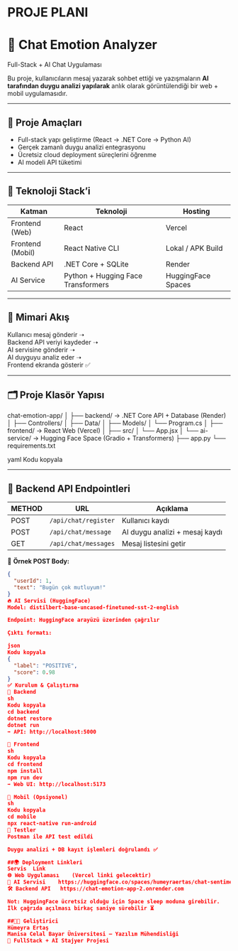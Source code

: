 # PROJE PLANI
# 🎯 Chat Emotion Analyzer  
Full-Stack + AI Chat Uygulaması

Bu proje, kullanıcıların mesaj yazarak sohbet ettiği ve yazışmaların **AI tarafından duygu analizi yapılarak** anlık olarak görüntülendiği bir web + mobil uygulamasıdır.

---

## 🧠 Proje Amaçları  
- Full-stack yapı geliştirme (React → .NET Core → Python AI)
- Gerçek zamanlı duygu analizi entegrasyonu
- Ücretsiz cloud deployment süreçlerini öğrenme
- AI modeli API tüketimi

---

## 🚀 Teknoloji Stack’i
| Katman | Teknoloji | Hosting |
|--------|----------|---------|
| Frontend (Web) | React | Vercel |
| Frontend (Mobil) | React Native CLI | Lokal / APK Build |
| Backend API | .NET Core + SQLite | Render |
| AI Service | Python + Hugging Face Transformers | HuggingFace Spaces |

---

## 📌 Mimari Akış
Kullanıcı mesaj gönderir ➝  
Backend API veriyi kaydeder ➝  
AI servisine gönderir ➝  
AI duyguyu analiz eder ➝  
Frontend ekranda gösterir ✅

---

## 🗂 Proje Klasör Yapısı

chat-emotion-app/
│
├── backend/ → .NET Core API + Database (Render)
│ ├── Controllers/
│ ├── Data/
│ ├── Models/
│ └── Program.cs
│
├── frontend/ → React Web (Vercel)
│ ├── src/
│ └── App.jsx
│
└── ai-service/ → Hugging Face Space (Gradio + Transformers)
├── app.py
└── requirements.txt

yaml
Kodu kopyala

---

## 🔌 Backend API Endpointleri

| METHOD | URL | Açıklama |
|--------|-----|----------|
| POST | `/api/chat/register` | Kullanıcı kaydı |
| POST | `/api/chat/message` | AI duygu analizi + mesaj kaydı |
| GET | `/api/chat/messages` | Mesaj listesini getir |

📝 **Örnek POST Body:**
```json
{
  "userId": 1,
  "text": "Bugün çok mutluyum!"
}
🔥 AI Servisi (HuggingFace)
Model: distilbert-base-uncased-finetuned-sst-2-english

Endpoint: HuggingFace arayüzü üzerinden çağrılır

Çıktı formatı:

json
Kodu kopyala
{
  "label": "POSITIVE",
  "score": 0.98
}
✅ Kurulum & Çalıştırma
🔹 Backend
sh
Kodu kopyala
cd backend
dotnet restore
dotnet run
➡ API: http://localhost:5000

🔹 Frontend
sh
Kodu kopyala
cd frontend
npm install
npm run dev
➡ Web UI: http://localhost:5173

🔹 Mobil (Opsiyonel)
sh
Kodu kopyala
cd mobile
npx react-native run-android
🧪 Testler
Postman ile API test edildi

Duygu analizi + DB kayıt işlemleri doğrulandı ✅

##🌍 Deployment Linkleri
Servis	Link
🌐 Web Uygulaması	(Vercel linki gelecektir)
🧩 AI Servisi	https://huggingface.co/spaces/humeyraertas/chat-sentiment-analyzer
🛠 Backend API	https://chat-emotion-app-2.onrender.com

Not: HuggingFace ücretsiz olduğu için Space sleep moduna girebilir.
İlk çağrıda açılması birkaç saniye sürebilir ⏳

##👩‍💻 Geliştirici
Hümeyra Ertaş
Manisa Celal Bayar Üniversitesi – Yazılım Mühendisliği
📌 FullStack + AI Stajyer Projesi


